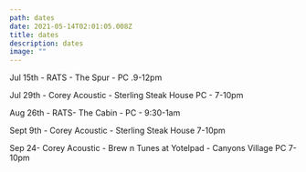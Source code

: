 ```yaml
---
path: dates
date: 2021-05-14T02:01:05.008Z
title: dates
description: dates
image: ""
---
```



Jul 15th - RATS - The Spur - PC .9-12pm

Jul 29th - Corey Acoustic - Sterling Steak House PC - 7-10pm



Aug 26th - RATS- The Cabin - PC - 9:30-1am



Sept 9th - Corey Acoustic - Sterling Steak House 7-10pm

Sep 24- Corey Acoustic - Brew n Tunes at Yotelpad - Canyons Village PC 7-10pm